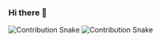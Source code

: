 ### Hi there 👋

<!--
**BorealPanda/BorealPanda** is a ✨ _special_ ✨ repository because its `README.md` (this file) appears on your GitHub profile.

Here are some ideas to get you started:

- 🔭 I’m currently working on ...
- 🌱 I’m currently learning ...
- 👯 I’m looking to collaborate on ...
- 🤔 I’m looking for help with ...
- 💬 Ask me about ...
- 📫 How to reach me: ...
- 😄 Pronouns: ...
- ⚡ Fun fact: ...
-->
![Contribution Snake](https://raw.githubusercontent.com/BorealPanda/BorealPanda/output/github-snake-dark.svg#gh-dark-mode-only)
![Contribution Snake](https://raw.githubusercontent.com/BorealPanda/BorealPanda/output/github-snake-light.svg#gh-light-mode-only)

